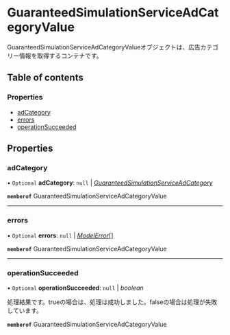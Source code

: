 # GuaranteedSimulationServiceAdCategoryValue


<div lang=\"ja\">GuaranteedSimulationServiceAdCategoryValueオブジェクトは、広告カテゴリー情報を取得するコンテナです。</div> 

## Table of contents

### Properties

- [adCategory](guaranteedsimulationserviceadcategoryvalue.md#adcategory)
- [errors](guaranteedsimulationserviceadcategoryvalue.md#errors)
- [operationSucceeded](guaranteedsimulationserviceadcategoryvalue.md#operationsucceeded)

## Properties

### adCategory

• `Optional` **adCategory**: ``null`` \| [*GuaranteedSimulationServiceAdCategory*](guaranteedsimulationserviceadcategory.md)

**`memberof`** GuaranteedSimulationServiceAdCategoryValue

___

### errors

• `Optional` **errors**: ``null`` \| [*ModelError*](modelerror.md)[]

**`memberof`** GuaranteedSimulationServiceAdCategoryValue

___

### operationSucceeded

• `Optional` **operationSucceeded**: ``null`` \| *boolean*

<div lang=\"ja\">処理結果です。trueの場合は、処理は成功しました。falseの場合は処理が失敗しています。</div> 

**`memberof`** GuaranteedSimulationServiceAdCategoryValue
